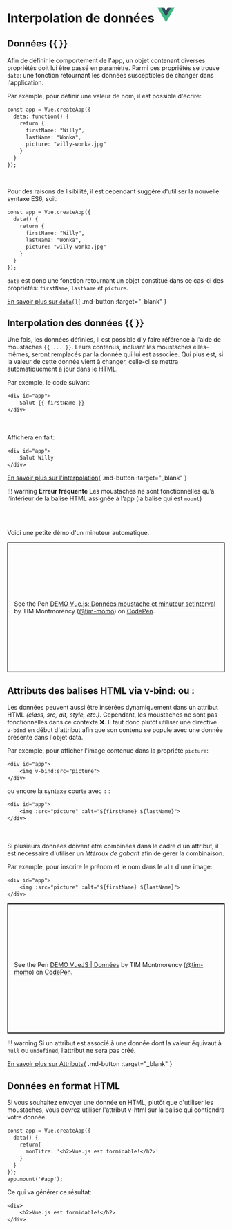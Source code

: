 # Interpolation de données [<img src="assets/logo-vue.svg" width="40"/>](assets/logo-vue.svg)

## Données {{ }}

Afin de définir le comportement de l'app, un objet contenant diverses propriétés doit lui être passé en paramètre. Parmi ces propriétés se trouve <code>data</code>: une fonction retournant les données susceptibles de changer dans l'application.


Par exemple, pour définir une valeur de nom, il est possible d'écrire:
```
const app = Vue.createApp({
  data: function() {
    return {
      firstName: "Willy",
      lastName: "Wonka",
      picture: "willy-wonka.jpg"
    }
  }
});
```


<br>

Pour des raisons de lisibilité, il est cependant suggéré d'utiliser la nouvelle syntaxe ES6, soit:

```
const app = Vue.createApp({
  data() {
    return {
      firstName: "Willy",
      lastName: "Wonka",
      picture: "willy-wonka.jpg"
    }
  }
});
```




<p><code>data</code> est donc une fonction retournant un objet constitué dans ce cas-ci des propriétés: <code>firstName</code>, <code>lastName</code> et <code>picture</code>.</p>


[En savoir plus sur <code>data()</code>](https://vuejs.org/guide/essentials/template-syntax.html#dynamically-binding-multiple-attributes){ .md-button :target="_blank" }


## Interpolation des données {{ }}

Une fois, les données définies, il est possible d'y faire référence à l'aide de moustaches <code>{{ ... }}</code>. Leurs contenus, incluant les moustaches elles-mêmes, seront remplacés par la donnée qui lui est associée. Qui plus est, si la valeur de cette donnée vient à changer, celle-ci se mettra automatiquement à jour dans le HTML.

Par exemple, le code suivant:
```
<div id="app">
    Salut {{ firstName }}
</div>
```



<br><br>
Affichera en fait:
```
<div id="app">
    Salut Willy
</div>
```
[En savoir plus sur l'interpolation](https://vuejs.org/guide/essentials/template-syntax.html#text-interpolation){ .md-button :target="_blank" }

!!! warning
    <strong>Erreur fréquente</strong>
    Les moustaches ne sont fonctionnelles qu’à l’intérieur de la balise HTML assignée à&nbsp;l’app (la balise qui est <code>mount</code>)

   

<br><br>
<p>Voici une petite démo d'un minuteur automatique.</p>

<p class="codepen" data-height="600" data-theme-id="light" data-default-tab="html,result" data-slug-hash="bGXJeOp" data-pen-title="DEMO Vue.js: Données moustache et minuteur setInterval" data-user="tim-momo" style="height: 300px; box-sizing: border-box; display: flex; align-items: center; justify-content: center; border: 2px solid; margin: 1em 0; padding: 1em;">
  <span>See the Pen <a href="https://codepen.io/tim-momo/pen/bGXJeOp">
  DEMO Vue.js: Données moustache et minuteur setInterval</a> by TIM Montmorency (<a href="https://codepen.io/tim-momo">@tim-momo</a>)
  on <a href="https://codepen.io">CodePen</a>.</span>
</p>
<script async src="https://public.codepenassets.com/embed/index.js"></script>


## Attributs des balises HTML via v-bind:&nbsp;ou&nbsp;:

Les données peuvent aussi être insérées dynamiquement dans un attribut HTML <em>(class, src, alt, style, etc.)</em>. Cependant, les moustaches ne sont pas fonctionnelles dans ce contexte ❌. Il faut donc plutôt utiliser une directive <code>v-bind</code> en début d'attribut afin que son contenu se popule avec une donnée présente dans l'objet data.


Par exemple, pour afficher l'image contenue dans la propriété <code>picture</code>:

```
<div id="app">
    <img v-bind:src="picture">
</div>
```


ou encore la syntaxe courte avec <code>:</code>&nbsp;:

```
<div id="app">
    <img :src="picture" :alt="${firstName} ${lastName}">
</div>
```


<br><br>
Si plusieurs données doivent être combinées dans le cadre d'un attribut, il est nécessaire d'utiliser un *littéraux de gabarit* afin de gérer la combinaison.

Par exemple, pour inscrire le prénom et le nom dans le <code>alt</code> d'une image:

```
<div id="app">
    <img :src="picture" :alt="${firstName} ${lastName}">
</div>
```

<p class="codepen" data-height="360" data-theme-id="light" data-default-tab="html,result" data-slug-hash="oNJKqxv" data-pen-title="DEMO VueJS | Données" data-user="tim-momo" style="height: 300px; box-sizing: border-box; display: flex; align-items: center; justify-content: center; border: 2px solid; margin: 1em 0; padding: 1em;">
  <span>See the Pen <a href="https://codepen.io/tim-momo/pen/oNJKqxv">
  DEMO VueJS | Données</a> by TIM Montmorency (<a href="https://codepen.io/tim-momo">@tim-momo</a>)
  on <a href="https://codepen.io">CodePen</a>.</span>
</p>
<script async src="https://public.codepenassets.com/embed/index.js"></script>


!!! warning
    Si un attribut est associé à une donnée dont la valeur équivaut à <code>null</code> ou <code>undefined</code>, l’attribut ne sera pas&nbsp;créé.


[En savoir plus sur Attributs](https://vuejs.org/guide/essentials/template-syntax.html#attribute-bindings){ .md-button :target="_blank" }


## Données en format HTML
<p>Si vous souhaitez envoyer une donnée en HTML, plutôt que d'utiliser les moustaches, vous devrez utiliser l'attribut <incode>v-html</incode> sur la balise qui contiendra votre donnée.</p>

```
const app = Vue.createApp({
  data() {
    return{
      monTitre: '<h2>Vue.js est formidable!</h2>'
    }
  }
});
app.mount('#app');
```



<p>Ce qui va générer ce résultat:</p>


```
<div>
    <h2>Vue.js est formidable!</h2>
</div>
```
